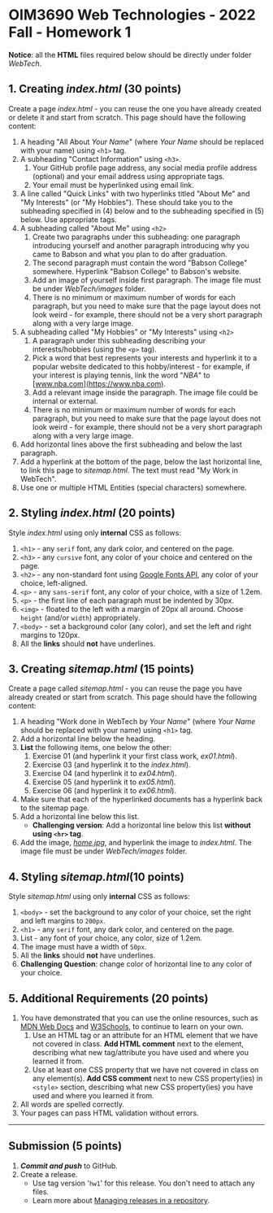 # OIM3690 Web Technologies - 2022 Fall - Homework 1

**Notice**: all the **HTML** files required below should be directly under folder _WebTech_.

## 1. Creating _index.html_ (30 points)

Create a page _index.html_ - you can reuse the one you have already created or delete it and start from scratch. This page should have the following content:

1. A heading "All About _Your Name_" (where _Your Name_ should be replaced with your name) using `<h1>` tag.
2. A subheading "Contact Information" using `<h3>`.
   1. Your GitHub profile page address, any social media profile address (optional) and your email address using appropriate tags.
   2. Your email must be hyperlinked using email link.
3. A line called "Quick Links" with two hyperlinks titled "About Me" and "My Interests" (or "My Hobbies"). These should take you to the subheading specified in (4) below and to the subheading specified in (5) below. Use appropriate tags.
4. A subheading called "About Me" using `<h2>`
   1. Create two paragraphs under this subheading: one paragraph introducing yourself and another paragraph introducing why you came to Babson and what you plan to do after graduation.
   2. The second paragraph must contain the word "Babson College" somewhere. Hyperlink "Babson College" to Babson's website.
   3. Add an image of yourself inside first paragraph. The image file must be under *WebTech/images* folder.
   4. There is no minimum or maximum number of words for each paragraph, but you need to make sure that the page layout does not look weird - for example, there should not be a very short paragraph along with a very large image.
5.  A subheading called "My Hobbies" or "My Interests" using `<h2>`
    1.  A paragraph under this subheading describing your interests/hobbies (using the `<p>` tag). 
    2.  Pick a word that best represents your interests and hyperlink it to a popular website dedicated to this hobby/interest - for example, if your interest is playing tennis, link the word "_NBA_" to [www.nba.com](https://www.nba.com).
    3.  Add a relevant image inside the paragraph. The image file could be internal or external.
    4. There is no minimum or maximum number of words for each paragraph, but you need to make sure that the page layout does not look weird - for example, there should not be a very short paragraph along with a very large image.
6.  Add horizontal lines above the first subheading and below the last paragraph. 
7.  Add a hyperlink at the bottom of the page, below the last horizontal line, to link this page to *sitemap.html*. The text must read "My Work in WebTech".
8.  Use one or multiple HTML Entities (special characters) somewhere.

## 2. Styling _index.html_ (20 points)

Style _index.html_ using only **internal** CSS as follows:

1. `<h1>` - any `serif` font, any dark color, and centered on the page.
2. `<h3>` - any `cursive` font, any color of your choice and centered on the page.
3. `<h2>` - any non-standard font using [Google Fonts API](https://developers.google.com/fonts/docs/getting_started), any color of your choice, left-aligned.
4. `<p>` - any `sans-serif` font, any color of your choice, with a size of 1.2em.
5. `<p>` - the first line of each paragraph must be indented by 30px.
6. `<img>` - floated to the left with a margin of 20px all around. Choose `height` (and/or `width`) appropriately. 
7. `<body>` - set a background color (any color), and set the left and right margins to 120px.
8. All the **links** should **not** have underlines.

## 3. Creating _sitemap.html_ (15 points)

Create a page called _sitemap.html_ - you can reuse the page you have already created or start from scratch. This page should have the following content:

1. A heading "Work done in WebTech by _Your Name_" (where _Your Name_ should be replaced with your name) using `<h1>` tag.
2. Add a horizontal line below the heading.
3. **List** the following items, one below the other:
   1. Exercise 01 (and hyperlink it your first class work, _ex01.html_).
   2. Exercise 03 (and hyperlink it to the _index.html_).
   3. Exercise 04 (and hyperlink it to _ex04.html_).
   4. Exercise 05 (and hyperlink it to _ex05.html_).
   5. Exercise 06 (and hyperlink it to _ex06.html_).
4. Make sure that each of the hyperlinked documents has a hyperlink back to the sitemap page.
5. Add a horizontal line below this list. 
   - **Challenging version**: Add a horizontal line below this list **without using `<hr>` tag**.
6. Add the image, [_home.jpg_](https://raw.githubusercontent.com/OIM3690/resources/main/templates/images/home.jpg), and hyperlink the image to _index.html_. The image file must be under _WebTech/images_ folder.


## 4. Styling _sitemap.html_(10 points)

Style _sitemap.html_ using only **internal** CSS as follows:

1. `<body>` - set the background to any color of your choice, set the right and left margins to `200px`.
2. `<h1>` - any `serif` font, any dark color, and centered on the page.
3. List - any font of your choice, any color, size of 1.2em.
4. The image must have a width of `50px`.
5. All the **links** should **not** have underlines.
6. **Challenging Question**: change color of horizontal line to any color of your choice.

## 5. Additional Requirements (20 points)
1. You have demonstrated that you can use the online resources, such as 
[MDN Web Docs](https://developer.mozilla.org/en-US/docs/Web/HTML) and [W3Schools](https://www.w3schools.com/), to continue to learn on your own.  
   1. Use an HTML tag or an attribute for an HTML element that we have not covered in class. **Add HTML comment** next to the element, describing what new tag/attribute you have used and where you learned it from.
   2. Use at least one CSS property that we have not covered in class on any element(s). **Add CSS comment** next to new CSS property(ies) in `<style>` section, describing what new CSS property(ies) you have used and where you learned it from.
2. All words are spelled correctly. 
3. Your pages can pass HTML validation without errors.

---
## Submission (5 points)

1. ***Commit and push*** to GitHub. 
2. Create a release.
   - Use tag version '`hw1`' for this release. You don't need to attach any files. 
   - Learn more about [Managing releases in a repository](https://docs.github.com/en/github/administering-a-repository/releasing-projects-on-github/managing-releases-in-a-repository).
